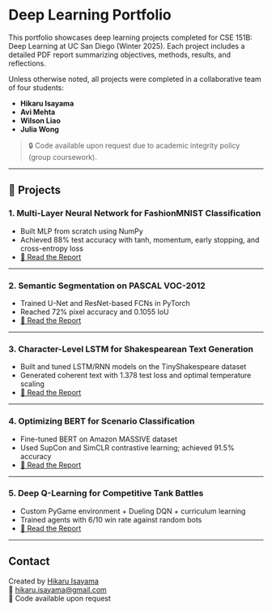 # Deep Learning Portfolio

This portfolio showcases deep learning projects completed for CSE 151B: Deep Learning at UC San Diego (Winter 2025). Each project includes a detailed PDF report summarizing objectives, methods, results, and reflections.

Unless otherwise noted, all projects were completed in a collaborative team of four students:
- **Hikaru Isayama**
- **Avi Mehta**
- **Wilson Liao**
- **Julia Wong**

> 🔒 Code available upon request due to academic integrity policy (group coursework).

---

## 📁 Projects

### 1. Multi-Layer Neural Network for FashionMNIST Classification
- Built MLP from scratch using NumPy
- Achieved 88% test accuracy with tanh, momentum, early stopping, and cross-entropy loss
- [📄 Read the Report](./FashionMNIST-MLP/report.pdf)

---

### 2. Semantic Segmentation on PASCAL VOC-2012
- Trained U-Net and ResNet-based FCNs in PyTorch
- Reached 72% pixel accuracy and 0.1055 IoU
- [📄 Read the Report](./PascalVOC-Segmentation/report.pdf)

---

### 3. Character-Level LSTM for Shakespearean Text Generation
- Built and tuned LSTM/RNN models on the TinyShakespeare dataset
- Generated coherent text with 1.378 test loss and optimal temperature scaling
- [📄 Read the Report](./Shakespeare-LSTM-TextGen/report.pdf)

---

### 4. Optimizing BERT for Scenario Classification
- Fine-tuned BERT on Amazon MASSIVE dataset
- Used SupCon and SimCLR contrastive learning; achieved 91.5% accuracy
- [📄 Read the Report](./BERT-Scenario-Classification/report.pdf)

---

### 5. Deep Q-Learning for Competitive Tank Battles
- Custom PyGame environment + Dueling DQN + curriculum learning
- Trained agents with 6/10 win rate against random bots
- [📄 Read the Report](./DQN-Tank-Battle/report.pdf)

---

## Contact

Created by [Hikaru Isayama](https://github.com/SeanIsayama)  
📧 hikaru.isayama@gmail.com  
💬 Code available upon request